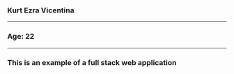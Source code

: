 ### Kurt Ezra Vicentina
____
### Age: 22
____
### This is an example of a full stack web application